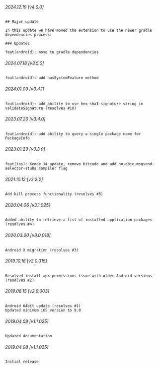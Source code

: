 ###### 2024.12.19 [v4.0.0]

```
## Major update 

In this update we have moved the extension to use the newer gradle dependencies process.

### Updates 

feat(android): move to gradle dependencies
```

###### 2024.07.18 [v3.5.0]

```
feat(android): add hasSystemFeature method
```

###### 2024.01.09 [v3.4.1]

```
feat(android): add ability to use hex sha1 signature string in validateSignature (resolves #10)
```

###### 2023.07.20 [v3.4.0]

```
feat(android): add ability to query a single package name for PackageInfo
```

###### 2023.01.29 [v3.3.0]

```
feat(ios): Xcode 14 update, remove bitcode and add no-objc-msgsend-selector-stubs compiler flag 
```

###### 2021.10.12 [v3.2.2]

```
Add kill process functionality (resolves #6)
```



###### 2020.04.06 [v3.1.025]

```
Added ability to retrieve a list of installed application packages (resolves #4)
```


###### 2020.03.20 [v3.0.018]

```
Android X migration (resolves #3)
```


###### 2019.10.18 [v2.0.015]

```
Resolved install apk permissions issue with older Android versions (resolves #2)
```


###### 2019.08.15 [v2.0.003]

```
Android 64bit update (resolves #1)
Updated minimum iOS version to 9.0
```


###### 2019.04.08 [v1.1.025]

```
Updated documentation
```


###### 2019.04.08 [v1.1.025]

```
Initial release
```
